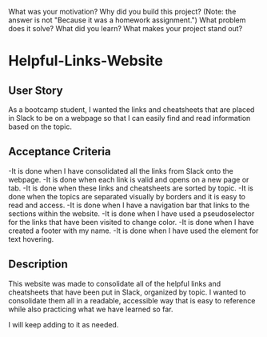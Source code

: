 What was your motivation?
Why did you build this project? (Note: the answer is not "Because it was a homework assignment.")
What problem does it solve?
What did you learn?
What makes your project stand out?

# Helpful-Links-Website

## User Story
As a bootcamp student,
I wanted the links and cheatsheets that are
placed in Slack to be on a webpage
so that I can easily find and read information based on the topic.

## Acceptance Criteria
-It is done when I have consolidated all the links from Slack onto the webpage.
-It is done when each link is valid and opens on a new page or tab.
-It is done when these links and cheatsheets are sorted by topic.
-It is done when the topics are separated visually by borders and it is easy to read and access.
-It is done when I have a navigation bar that links to the sections within the website.
-It is done when I have used a pseudoselector for the links that have been visited to change color.
-It is done when I have created a footer with my name.
-It is done when I have used the <span> element for text hovering.

## Description

This website was made to consolidate all of the helpful links and cheatsheets that have been put in Slack, organized by topic. I wanted to consolidate them all in a readable, accessible way that is easy to reference while also practicing what we have learned so far.

I will keep adding to it as needed. 